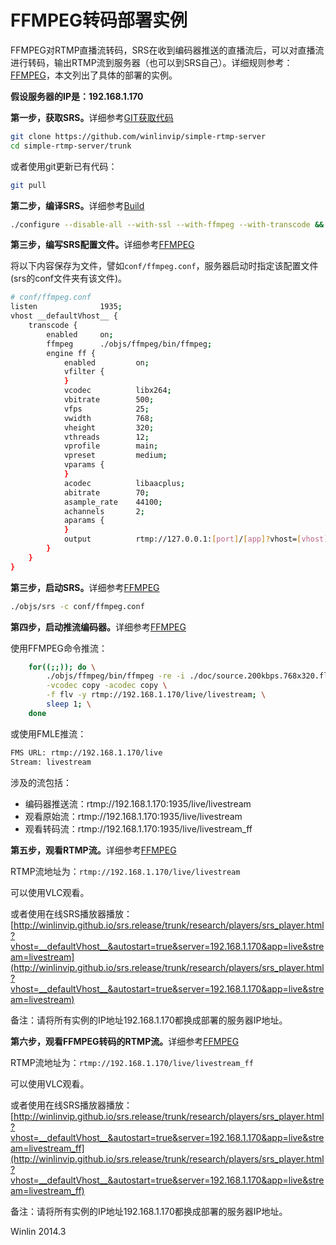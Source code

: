 # FFMPEG转码部署实例

FFMPEG对RTMP直播流转码，SRS在收到编码器推送的直播流后，可以对直播流进行转码，输出RTMP流到服务器（也可以到SRS自己）。详细规则参考：[FFMPEG](https://github.com/winlinvip/simple-rtmp-server/wiki/FFMPEG)，本文列出了具体的部署的实例。

<strong>假设服务器的IP是：192.168.1.170</strong>

<strong>第一步，获取SRS。</strong>详细参考[GIT获取代码](https://github.com/winlinvip/simple-rtmp-server/wiki/Git)

```bash
git clone https://github.com/winlinvip/simple-rtmp-server
cd simple-rtmp-server/trunk
```

或者使用git更新已有代码：

```bash
git pull
```

<strong>第二步，编译SRS。</strong>详细参考[Build](https://github.com/winlinvip/simple-rtmp-server/wiki/Build)

```bash
./configure --disable-all --with-ssl --with-ffmpeg --with-transcode && make
```

<strong>第三步，编写SRS配置文件。</strong>详细参考[FFMPEG](https://github.com/winlinvip/simple-rtmp-server/wiki/FFMPEG)

将以下内容保存为文件，譬如`conf/ffmpeg.conf`，服务器启动时指定该配置文件(srs的conf文件夹有该文件)。

```bash
# conf/ffmpeg.conf
listen              1935;
vhost __defaultVhost__ {
    transcode {
        enabled     on;
        ffmpeg      ./objs/ffmpeg/bin/ffmpeg;
        engine ff {
            enabled         on;
            vfilter {
            }
            vcodec          libx264;
            vbitrate        500;
            vfps            25;
            vwidth          768;
            vheight         320;
            vthreads        12;
            vprofile        main;
            vpreset         medium;
            vparams {
            }
            acodec          libaacplus;
            abitrate        70;
            asample_rate    44100;
            achannels       2;
            aparams {
            }
            output          rtmp://127.0.0.1:[port]/[app]?vhost=[vhost]/[stream]_[engine];
        }
    }
}
```

<strong>第三步，启动SRS。</strong>详细参考[FFMPEG](https://github.com/winlinvip/simple-rtmp-server/wiki/FFMPEG)

```bash
./objs/srs -c conf/ffmpeg.conf
```

<strong>第四步，启动推流编码器。</strong>详细参考[FFMPEG](https://github.com/winlinvip/simple-rtmp-server/wiki/FFMPEG)

使用FFMPEG命令推流：

```bash
    for((;;)); do \
        ./objs/ffmpeg/bin/ffmpeg -re -i ./doc/source.200kbps.768x320.flv \
        -vcodec copy -acodec copy \
        -f flv -y rtmp://192.168.1.170/live/livestream; \
        sleep 1; \
    done
```

或使用FMLE推流：

```bash
FMS URL: rtmp://192.168.1.170/live
Stream: livestream
```

涉及的流包括：
* 编码器推送流：rtmp://192.168.1.170:1935/live/livestream
* 观看原始流：rtmp://192.168.1.170:1935/live/livestream
* 观看转码流：rtmp://192.168.1.170:1935/live/livestream_ff

<strong>第五步，观看RTMP流。</strong>详细参考[FFMPEG](https://github.com/winlinvip/simple-rtmp-server/wiki/FFMPEG)

RTMP流地址为：`rtmp://192.168.1.170/live/livestream`

可以使用VLC观看。

或者使用在线SRS播放器播放：[http://winlinvip.github.io/srs.release/trunk/research/players/srs_player.html?vhost=__defaultVhost__&autostart=true&server=192.168.1.170&app=live&stream=livestream](http://winlinvip.github.io/srs.release/trunk/research/players/srs_player.html?vhost=__defaultVhost__&autostart=true&server=192.168.1.170&app=live&stream=livestream)

备注：请将所有实例的IP地址192.168.1.170都换成部署的服务器IP地址。

<strong>第六步，观看FFMPEG转码的RTMP流。</strong>详细参考[FFMPEG](https://github.com/winlinvip/simple-rtmp-server/wiki/FFMPEG)

RTMP流地址为：`rtmp://192.168.1.170/live/livestream_ff`

可以使用VLC观看。

或者使用在线SRS播放器播放：[http://winlinvip.github.io/srs.release/trunk/research/players/srs_player.html?vhost=__defaultVhost__&autostart=true&server=192.168.1.170&app=live&stream=livestream_ff](http://winlinvip.github.io/srs.release/trunk/research/players/srs_player.html?vhost=__defaultVhost__&autostart=true&server=192.168.1.170&app=live&stream=livestream_ff)

备注：请将所有实例的IP地址192.168.1.170都换成部署的服务器IP地址。

Winlin 2014.3